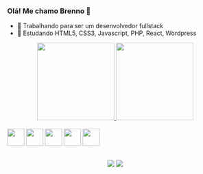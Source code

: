 ### Olá! Me chamo Brenno 👋

- 🔭 Trabalhando para ser um desenvolvedor fullstack
- 🌱 Estudando HTML5, CSS3, Javascript, PHP, React, Wordpress

<div align="center">
  <a href="https://github.com/fariasbrenno">
  <img height="180em" src="https://github-readme-stats.vercel.app/api?username=fariasbrenno&show_icons=true&theme=dracula&include_all_commits=true&count_private=true"/>
  <img height="180em" src="https://github-readme-stats.vercel.app/api/top-langs/?username=fariasbrenno&layout=compact&langs_count=7&theme=dracula"/>
</div>
  
<div align="center" style="display: inline-block;"><br>
  <img style="align:center; width:40px;" src="https://cdn.jsdelivr.net/gh/devicons/devicon/icons/html5/html5-plain-wordmark.svg" />
  <img style="align:center; width:40px;" src="https://cdn.jsdelivr.net/gh/devicons/devicon/icons/css3/css3-plain-wordmark.svg" />
  <img style="align:center; width:40px;"src="https://cdn.jsdelivr.net/gh/devicons/devicon/icons/javascript/javascript-original.svg" />
  <img style="align:center; width:40px;"src="https://cdn.jsdelivr.net/gh/devicons/devicon/icons/php/php-plain.svg" />        
  <img style="align:center; width:40px;"src="https://cdn.jsdelivr.net/gh/devicons/devicon/icons/wordpress/wordpress-original.svg" />         
</div>
  
 ##
  
<div align="center">
  <a href="https://www.linkedin.com/in/brenno-farias-8a140224a/" target="_blank"><img target="_blank" src="https://img.shields.io/badge/LinkedIn-0077B5?style=for-the-badge&logo=linkedin&logoColor=white"></a>
  <a href="https://brenno.developer@gmail.com" target="_blank"><img target="_blank" src="https://img.shields.io/badge/Gmail-D14836?style=for-the-badge&logo=gmail&logoColor=white"></a>
  
  
  
</div>
 
